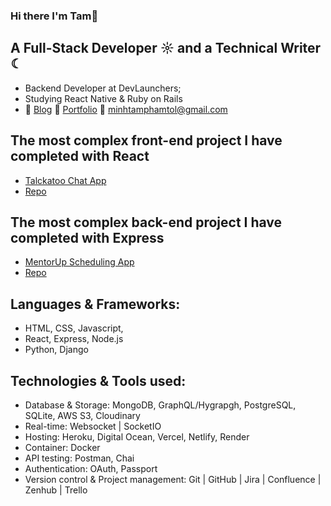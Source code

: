 ### Hi there I'm Tam👋

## A Full-Stack Developer ☼ and a Technical Writer ☾

- Backend Developer at DevLaunchers;
- Studying React Native & Ruby on Rails
- 📝 [Blog](https://minhtampham0703.wordpress.com/) 📇 [Portfolio](https://www.tamp.blog/) 📧 minhtamphamtol@gmail.com

## The most complex front-end project I have completed with React

- [Talckatoo Chat App](https://talckatoo.me)
- [Repo](https://github.com/Talckatoo)

## The most complex back-end project I have completed with Express

- [MentorUp Scheduling App](https://mentorup-81w4.onrender.com)
- [Repo](https://github.com/Mentor-Up)

## Languages & Frameworks:

- HTML, CSS, Javascript,
- React, Express, Node.js
- Python, Django

## Technologies & Tools used:

- Database & Storage: MongoDB, GraphQL/Hygrapgh, PostgreSQL, SQLite, AWS S3, Cloudinary
- Real-time: Websocket | SocketIO
- Hosting: Heroku, Digital Ocean, Vercel, Netlify, Render
- Container: Docker
- API testing: Postman, Chai
- Authentication: OAuth, Passport
- Version control & Project management: Git | GitHub | Jira | Confluence | Zenhub | Trello
